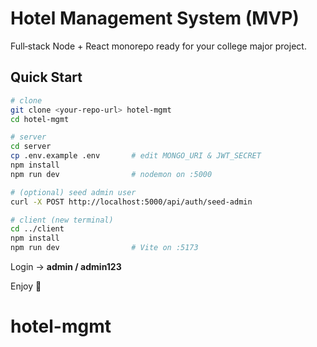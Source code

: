 # Hotel Management System (MVP)

Full‑stack Node + React monorepo ready for your college major project.

## Quick Start

```bash
# clone
git clone <your‑repo‑url> hotel-mgmt
cd hotel-mgmt

# server
cd server
cp .env.example .env       # edit MONGO_URI & JWT_SECRET
npm install
npm run dev                # nodemon on :5000

# (optional) seed admin user
curl -X POST http://localhost:5000/api/auth/seed-admin

# client (new terminal)
cd ../client
npm install
npm run dev                # Vite on :5173
```

Login → **admin / admin123**

Enjoy 🚀
# hotel-mgmt

